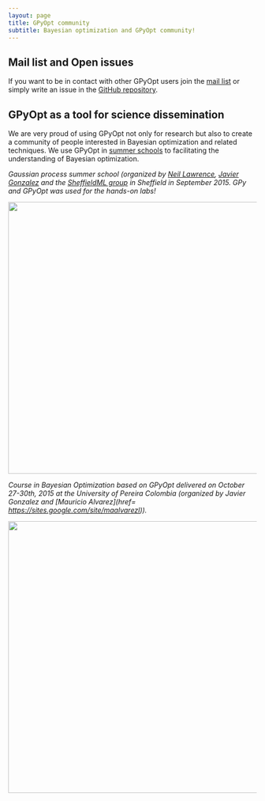 ```yaml
---
layout: page
title: GPyOpt community
subtitle: Bayesian optimization and GPyOpt community!
---
```


## Mail list and Open issues

If you want to be in contact with other GPyOpt users join the [mail list](https://lists.shef.ac.uk/sympa/info/gpyopt-users) or simply write an issue in the [GitHub repository](https://github.com/SheffieldML/GPyOpt/issues). 


## GPyOpt as a tool for science dissemination

We are very proud of using GPyOpt not only for research but also to create a community of people interested in Bayesian optimization and related techniques. We use GPyOpt in [summer schools](http://gpss.cc/) to facilitating the understanding of Bayesian optimization. 


*Gaussian process summer school (organized by [Neil Lawrence](http://inverseprobability.com/), [Javier Gonzalez]((http://javiergonzalezh.github.io/)) and the [SheffieldML group](http://sheffieldml.github.io/) in Sheffield in September 2015. GPy and GPyOpt was used for the hands-on labs!*
<center> <img  src="../img/gpss_2015.jpg" style="width:550px" align="middle"></center>


*Course in Bayesian Optimization based on GPyOpt delivered on October 27-30th, 2015 at the University of Pereira Colombia (organized by Javier Gonzalez and  [Mauricio Alvarez](href= https://sites.google.com/site/maalvarezl)).*
<center> <img  src="../img/bo_pereira.jpg" style="width:550px" align="middle"></center>











